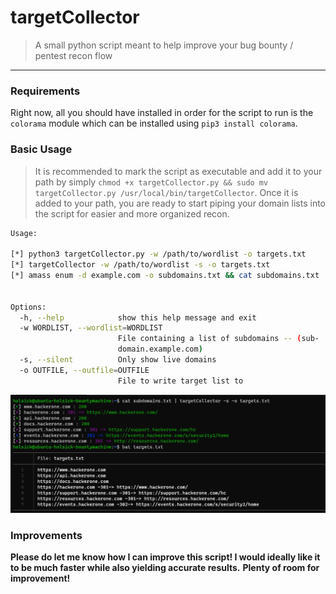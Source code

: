 # targetCollector

> A small python script meant to help improve your bug bounty / pentest recon flow
---

### Requirements

Right now, all you should have installed in order for the script to run is the `colorama` module which can be installed using `pip3 install colorama`.

### Basic Usage

> It is recommended to mark the script as executable and add it to your path by simply `chmod +x targetCollector.py && sudo mv targetCollector.py /usr/local/bin/targetCollector`. Once it is added to your path, you are ready to start piping your domain lists into the script for easier and more organized recon.

```bash
Usage:

[*] python3 targetCollector.py -w /path/to/wordlist -o targets.txt
[*] targetCollector -w /path/to/wordlist -s -o targets.txt
[*] amass enum -d example.com -o subdomains.txt && cat subdomains.txt | targetCollector -s -o targets.txt


Options:
  -h, --help            show this help message and exit
  -w WORDLIST, --wordlist=WORDLIST
                        File containing a list of subdomains -- (sub-
                        domain.example.com)
  -s, --silent          Only show live domains
  -o OUTFILE, --outfile=OUTFILE
                        File to write target list to
```
![targetCollector](./targetCollector.PNG)

### Improvements

**Please do let me know how I can improve this script! I would ideally like it to be much faster while also yielding accurate results.**
**Plenty of room for improvement!**
